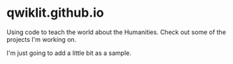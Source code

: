 # qwiklit.github.io
Using code to teach the world about the Humanities. Check out some of the projects I'm working on.

I'm just going to add a little bit as a sample.